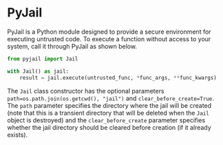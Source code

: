 # PyJail

PyJail is a Python module designed to provide a secure environment for executing untrusted code. To execute a function without access to your system, call it through PyJail as shown below.

```python
from pyjail import Jail

with Jail() as jail:
    result = jail.execute(untrusted_func, *func_args, **func_kwargs)
```

The `Jail` class constructor has the optional parameters `path=os.path.join(os.getcwd(), "jail")` and `clear_before_create=True`. The `path` parameter specifies the directory where the jail will be created (note that this is a transient directory that will be deleted when the `Jail` object is destroyed) and the `clear_before_create` parameter specifies whether the jail directory should be cleared before creation (if it already exists).
